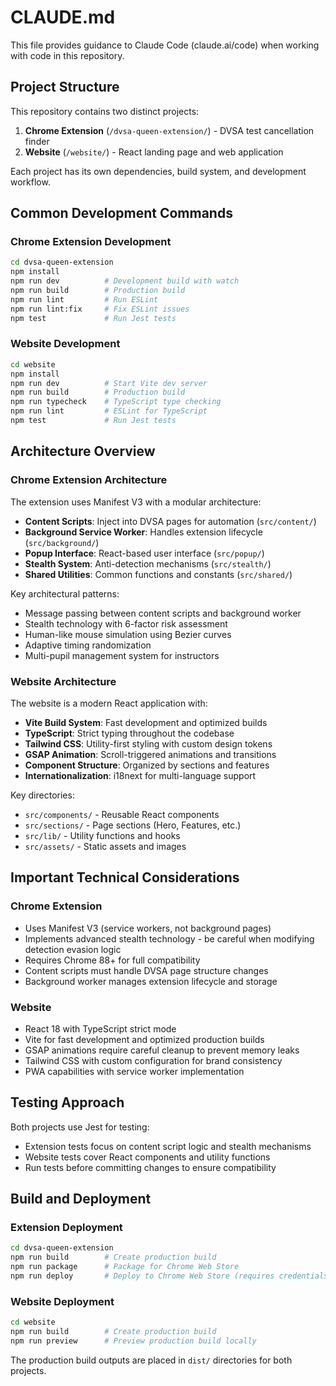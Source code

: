 # CLAUDE.md

This file provides guidance to Claude Code (claude.ai/code) when working with code in this repository.

## Project Structure

This repository contains two distinct projects:

1. **Chrome Extension** (`/dvsa-queen-extension/`) - DVSA test cancellation finder
2. **Website** (`/website/`) - React landing page and web application

Each project has its own dependencies, build system, and development workflow.

## Common Development Commands

### Chrome Extension Development
```bash
cd dvsa-queen-extension
npm install
npm run dev          # Development build with watch
npm run build        # Production build
npm run lint         # Run ESLint
npm run lint:fix     # Fix ESLint issues
npm test             # Run Jest tests
```

### Website Development
```bash
cd website
npm install
npm run dev          # Start Vite dev server
npm run build        # Production build
npm run typecheck    # TypeScript type checking
npm run lint         # ESLint for TypeScript
npm test             # Run Jest tests
```

## Architecture Overview

### Chrome Extension Architecture
The extension uses Manifest V3 with a modular architecture:
- **Content Scripts**: Inject into DVSA pages for automation (`src/content/`)
- **Background Service Worker**: Handles extension lifecycle (`src/background/`)
- **Popup Interface**: React-based user interface (`src/popup/`)
- **Stealth System**: Anti-detection mechanisms (`src/stealth/`)
- **Shared Utilities**: Common functions and constants (`src/shared/`)

Key architectural patterns:
- Message passing between content scripts and background worker
- Stealth technology with 6-factor risk assessment
- Human-like mouse simulation using Bezier curves
- Adaptive timing randomization
- Multi-pupil management system for instructors

### Website Architecture
The website is a modern React application with:
- **Vite Build System**: Fast development and optimized builds
- **TypeScript**: Strict typing throughout the codebase
- **Tailwind CSS**: Utility-first styling with custom design tokens
- **GSAP Animation**: Scroll-triggered animations and transitions
- **Component Structure**: Organized by sections and features
- **Internationalization**: i18next for multi-language support

Key directories:
- `src/components/` - Reusable React components
- `src/sections/` - Page sections (Hero, Features, etc.)
- `src/lib/` - Utility functions and hooks
- `src/assets/` - Static assets and images

## Important Technical Considerations

### Chrome Extension
- Uses Manifest V3 (service workers, not background pages)
- Implements advanced stealth technology - be careful when modifying detection evasion logic
- Requires Chrome 88+ for full compatibility
- Content scripts must handle DVSA page structure changes
- Background worker manages extension lifecycle and storage

### Website
- React 18 with TypeScript strict mode
- Vite for fast development and optimized production builds
- GSAP animations require careful cleanup to prevent memory leaks
- Tailwind CSS with custom configuration for brand consistency
- PWA capabilities with service worker implementation

## Testing Approach

Both projects use Jest for testing:
- Extension tests focus on content script logic and stealth mechanisms
- Website tests cover React components and utility functions
- Run tests before committing changes to ensure compatibility

## Build and Deployment

### Extension Deployment
```bash
cd dvsa-queen-extension
npm run build        # Create production build
npm run package      # Package for Chrome Web Store
npm run deploy       # Deploy to Chrome Web Store (requires credentials)
```

### Website Deployment
```bash
cd website
npm run build        # Create production build
npm run preview      # Preview production build locally
```

The production build outputs are placed in `dist/` directories for both projects.